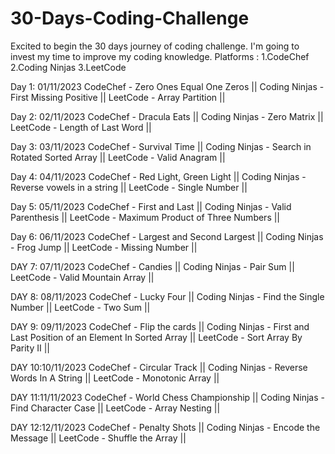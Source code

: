 # 30-Days-Coding-Challenge
Excited to begin the 30 days journey of coding challenge. I'm going to invest my time to improve my coding knowledge.
Platforms :
1.CodeChef
2.Coding Ninjas
3.LeetCode

Day 1: 01/11/2023 
CodeChef - Zero Ones Equal One Zeros ||
Coding Ninjas - First Missing Positive ||
LeetCode - Array Partition ||

Day 2: 02/11/2023 
CodeChef - Dracula Eats ||
Coding Ninjas - Zero Matrix ||
LeetCode - Length of Last Word ||

Day 3: 03/11/2023
CodeChef - Survival Time ||
Coding Ninjas - Search in Rotated Sorted Array ||
LeetCode - Valid Anagram ||

Day 4: 04/11/2023
CodeChef - Red Light, Green Light ||
Coding Ninjas - Reverse vowels in a string ||
LeetCode - Single Number ||

Day 5: 05/11/2023
CodeChef - First and Last ||
Coding Ninjas - Valid Parenthesis ||
LeetCode - Maximum Product of Three Numbers ||

Day 6: 06/11/2023
CodeChef - Largest and Second Largest ||
Coding Ninjas - Frog Jump ||
LeetCode - Missing Number ||

DAY 7: 07/11/2023
CodeChef - Candies ||
Coding Ninjas - Pair Sum ||
LeetCode - Valid Mountain Array ||

DAY 8: 08/11/2023
CodeChef - Lucky Four ||
Coding Ninjas - Find the Single Number ||
LeetCode - Two Sum ||

DAY 9: 09/11/2023
CodeChef - Flip the cards ||
Coding Ninjas - First and Last Position of an Element In Sorted Array ||
LeetCode - Sort Array By Parity II ||

DAY 10:10/11/2023
CodeChef - Circular Track ||
Coding Ninjas - Reverse Words In A String ||
LeetCode - Monotonic Array ||

DAY 11:11/11/2023
CodeChef - World Chess Championship ||
Coding Ninjas - Find Character Case ||
LeetCode -  Array Nesting ||

DAY 12:12/11/2023
CodeChef - Penalty Shots ||
Coding Ninjas - Encode the Message ||
LeetCode - Shuffle the Array ||

